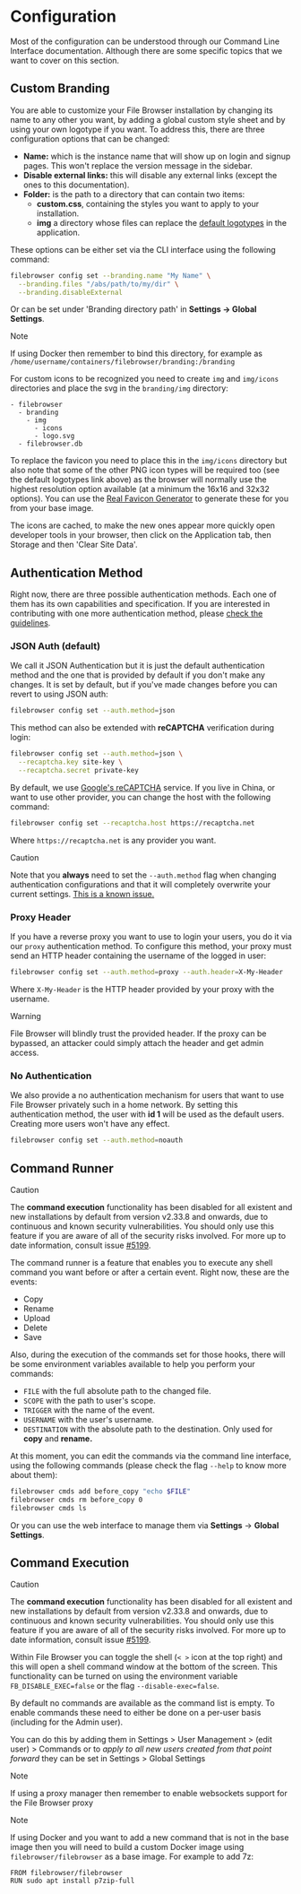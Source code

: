 # Configuration

Most of the configuration can be understood through our Command Line Interface documentation. Although there are some specific topics that we want to cover on this section.

## Custom Branding

You are able to customize your File Browser installation by changing its name to any other you want, by adding a global custom style sheet and by using your own logotype if you want. To address this, there are three configuration options that can be changed:

* **Name:** which is the instance name that will show up on login and signup pages. This won't replace the version message in the sidebar.
* **Disable external links:** this will disable any external links (except the ones to this documentation).
* **Folder:** is the path to a directory that can contain two items:
  * **custom.css**, containing the styles you want to apply to your installation.
  * **img** a directory whose files can replace the [default logotypes](https://github.com/filebrowser/filebrowser/tree/master/frontend/public/img) in the application.

These options can be either set via the CLI interface using the following command:

```sh
filebrowser config set --branding.name "My Name" \
  --branding.files "/abs/path/to/my/dir" \
  --branding.disableExternal
```
Or can be set under 'Branding directory path' in **Settings → Global Settings**. 

> [!NOTE] 
>
> If using Docker then remember to bind this directory, for example as `/home/username/containers/filebrowser/branding:/branding`

For custom icons to be recognized you need to create `img` and `img/icons` directories and place the svg in the `branding/img` directory:

```
- filebrowser
  - branding
    - img
      - icons
      - logo.svg
  - filebrowser.db
```

To replace the favicon you need to place this in the `img/icons` directory but also note that some of the other PNG icon types will be required too (see the default logotypes link above) as the browser will normally use the highest resolution option available (at a minimum the 16x16 and 32x32 options). You can use the [Real Favicon Generator](https://realfavicongenerator.net/) to generate these for you from your base image.  

The icons are cached, to make the new ones appear more quickly open developer tools in your browser, then click on the Application tab, then Storage and then 'Clear Site Data'.

## Authentication Method

Right now, there are three possible authentication methods. Each one of them has its own capabilities and specification. If you are interested in contributing with one more authentication method, please [check the guidelines](contributing.md).

### JSON Auth (default)

We call it JSON Authentication but it is just the default authentication method and the one that is provided by default if you don't make any changes. It is set by default, but if you've made changes before you can revert to using JSON auth:

```sh
filebrowser config set --auth.method=json
```

This method can also be extended with **reCAPTCHA** verification during login:

```sh
filebrowser config set --auth.method=json \
  --recaptcha.key site-key \
  --recaptcha.secret private-key
```

By default, we use [Google's reCAPTCHA](https://developers.google.com/recaptcha/docs/display) service. If you live in China, or want to use other provider, you can change the host with the following command:

```sh
filebrowser config set --recaptcha.host https://recaptcha.net
```

Where `https://recaptcha.net` is any provider you want.


> [!CAUTION]
> 
> Note that you **always** need to set the `--auth.method` flag when changing authentication configurations and that it will completely overwrite your current settings. [This is a known issue.](https://github.com/filebrowser/filebrowser/issues/715)

### Proxy Header

If you have a reverse proxy you want to use to login your users, you do it via our `proxy` authentication method. To configure this method, your proxy must send an HTTP header containing the username of the logged in user:

```sh
filebrowser config set --auth.method=proxy --auth.header=X-My-Header
```

Where `X-My-Header` is the HTTP header provided by your proxy with the username.

> [!WARNING]
> 
> File Browser will blindly trust the provided header. If the proxy can be bypassed, an attacker could simply attach the header and get admin access.

### No Authentication

We also provide a no authentication mechanism for users that want to use File Browser privately such in a home network. By setting this authentication method, the user with **id 1** will be used as the default users. Creating more users won't have any effect.

```sh
filebrowser config set --auth.method=noauth
```

## Command Runner

> [!CAUTION]
>
> The **command execution** functionality has been disabled for all existent and new installations by default from version v2.33.8 and onwards, due to continuous and known security vulnerabilities. You should only use this feature if you are aware of all of the security risks involved. For more up to date information, consult issue [#5199](https://github.com/filebrowser/filebrowser/issues/5199).

The command runner is a feature that enables you to execute any shell command you want before or after a certain event. Right now, these are the events:

* Copy
* Rename
* Upload
* Delete
* Save

Also, during the execution of the commands set for those hooks, there will be some environment variables available to help you perform your commands:

* `FILE` with the full absolute path to the changed file.
* `SCOPE` with the path to user's scope.
* `TRIGGER` with the name of the event.
* `USERNAME` with the user's username.
* `DESTINATION` with the absolute path to the destination. Only used for **copy** and **rename.**

At this moment, you can edit the commands via the command line interface, using the following commands \(please check the flag `--help` to know more about them\):

```bash
filebrowser cmds add before_copy "echo $FILE"
filebrowser cmds rm before_copy 0
filebrowser cmds ls
```

Or you can use the web interface to manage them via **Settings** → **Global Settings**.

## Command Execution

> [!CAUTION]
>
> The **command execution** functionality has been disabled for all existent and new installations by default from version v2.33.8 and onwards, due to continuous and known security vulnerabilities. You should only use this feature if you are aware of all of the security risks involved. For more up to date information, consult issue [#5199](https://github.com/filebrowser/filebrowser/issues/5199).

Within File Browser you can toggle the shell (`< >` icon at the top right) and this will open a shell command window at the bottom of the screen. This functionality can be turned on using the environment variable `FB_DISABLE_EXEC=false` or the flag `--disable-exec=false`.

By default no commands are available as the command list is empty. To enable commands these need to either be done on a per-user basis (including for the Admin user).

You can do this by adding them in Settings > User Management > (edit user) > Commands or to *apply to all new users created from that point forward* they can be set in Settings > Global Settings

> [!NOTE]
> 
> If using a proxy manager then remember to enable websockets support for the File Browser proxy

> [!NOTE]
> 
> If using Docker and you want to add a new command that is not in the base image then you will need to build a custom Docker image using `filebrowser/filebrowser` as a base image.  For example to add 7z:
> 
> ```docker
> FROM filebrowser/filebrowser
> RUN sudo apt install p7zip-full
> ```
